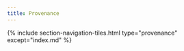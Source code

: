 ```yaml
---
title: Provenance
---
```




{% include section-navigation-tiles.html type="provenance" except="index.md" %}

